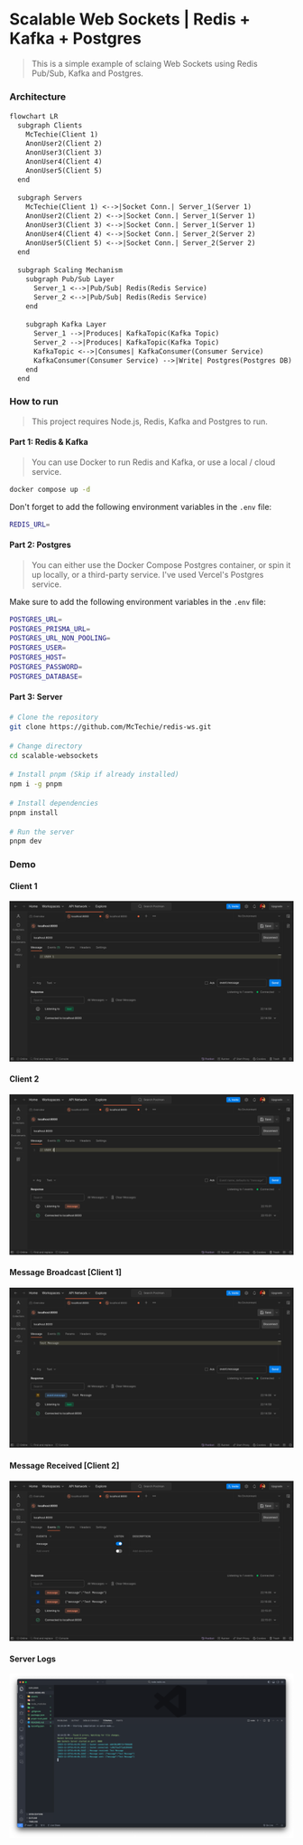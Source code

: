 # Scalable Web Sockets | Redis + Kafka + Postgres

> This is a simple example of sclaing Web Sockets using Redis Pub/Sub, Kafka and Postgres.

### Architecture

```mermaid
flowchart LR
  subgraph Clients
    McTechie(Client 1)
    AnonUser2(Client 2)
    AnonUser3(Client 3)
    AnonUser4(Client 4)
    AnonUser5(Client 5)
  end

  subgraph Servers
    McTechie(Client 1) <-->|Socket Conn.| Server_1(Server 1)
    AnonUser2(Client 2) <-->|Socket Conn.| Server_1(Server 1)
    AnonUser3(Client 3) <-->|Socket Conn.| Server_1(Server 1)
    AnonUser4(Client 4) <-->|Socket Conn.| Server_2(Server 2)
    AnonUser5(Client 5) <-->|Socket Conn.| Server_2(Server 2)
  end

  subgraph Scaling Mechanism
    subgraph Pub/Sub Layer
      Server_1 <-->|Pub/Sub| Redis(Redis Service)
      Server_2 <-->|Pub/Sub| Redis(Redis Service)
    end

    subgraph Kafka Layer
      Server_1 -->|Produces| KafkaTopic(Kafka Topic)
      Server_2 -->|Produces| KafkaTopic(Kafka Topic)
      KafkaTopic <-->|Consumes| KafkaConsumer(Consumer Service)
      KafkaConsumer(Consumer Service) -->|Write| Postgres(Postgres DB)
    end
  end
```

### How to run

> This project requires Node.js, Redis, Kafka and Postgres to run.

#### Part 1: Redis & Kafka

> You can use Docker to run Redis and Kafka, or use a local / cloud service.

```bash
docker compose up -d
```

Don't forget to add the following environment variables in the `.env` file:

```bash
REDIS_URL=
```

#### Part 2: Postgres

> You can either use the Docker Compose Postgres container, or spin it up locally, or a third-party service.
> I've used Vercel's Postgres service.

Make sure to add the following environment variables in the `.env` file:

```bash
POSTGRES_URL=
POSTGRES_PRISMA_URL=
POSTGRES_URL_NON_POOLING=
POSTGRES_USER=
POSTGRES_HOST=
POSTGRES_PASSWORD=
POSTGRES_DATABASE=
```

#### Part 3: Server

```bash
# Clone the repository
git clone https://github.com/McTechie/redis-ws.git

# Change directory
cd scalable-websockets

# Install pnpm (Skip if already installed)
npm i -g pnpm

# Install dependencies
pnpm install

# Run the server
pnpm dev
```

### Demo

#### Client 1

![Client 1](assets/client1.png)

#### Client 2

![Client 2](assets/client2.png)

#### Message Broadcast [Client 1]

![Message Broadcast](assets/emit.png)

#### Message Received [Client 2]

![Message Received](assets/receive.png)

#### Server Logs

![Server Logs](assets/logs.png)
